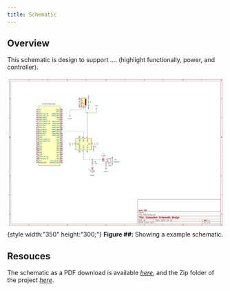```yaml
---
title: Schematic
---
```


## Overview

This schematic is design to support .... (highlight functionally, power, and controller).


![schematic](SCH.jpg){style width:"350" height:"300;"}
**Figure ##:** Showing a example schematic.


## Resouces

The schematic as a PDF download is available [*here*](image_2025-10-23_154946500.png), and the Zip folder of the project [*here*](SCH.zip).
